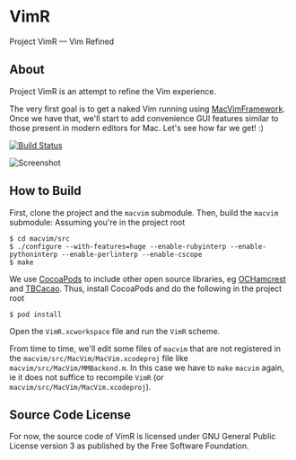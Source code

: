 VimR
====

Project VimR — Vim Refined

About
-----

Project VimR is an attempt to refine the Vim experience.

The very first goal is to get a naked Vim running using [MacVimFramework](https://github.com/qvacua/macvim). Once we have that, we'll start to add convenience GUI features similar to those present in modern editors for Mac. Let's see how far we get! :)

[![Build Status](https://travis-ci.org/qvacua/vimr.svg?branch=master)](https://travis-ci.org/qvacua/vimr)

![Screenshot](https://raw.github.com/qvacua/vimr/master/Meta/screenshot.png)

How to Build
------------
First, clone the project and the `macvim` submodule. Then, build the `macvim` submodule: Assuming you're in the project root

```
$ cd macvim/src
$ ./configure --with-features=huge --enable-rubyinterp --enable-pythoninterp --enable-perlinterp --enable-cscope
$ make
```

We use [CocoaPods](http://cocoapods.org) to include other open source libraries, eg [OCHamcrest](https://github.com/hamcrest/OCHamcrest) and [TBCacao](https://github.com/qvacua/tbcacao). Thus, install CocoaPods and do the following in the project root

```
$ pod install
```

Open the `VimR.xcworkspace` file and run the `VimR` scheme.

From time to time, we'll edit some files of `macvim` that are not registered in the `macvim/src/MacVim/MacVim.xcodeproj` file like `macvim/src/MacVim/MMBackend.m`. In this case we have to `make` `macvim` again, ie it does not suffice to recompile `VimR` (or `macvim/src/MacVim/MacVim.xcodeproj`).

Source Code License
-------------------

For now, the source code of VimR is licensed under GNU General Public License version 3 as published by the Free Software Foundation.
